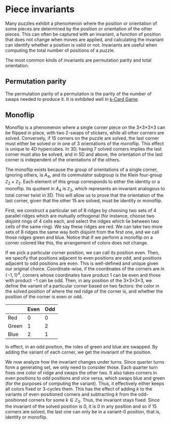 # Piece invariants

Many puzzles exhibit a phenomenon where the position or orientation of some pieces are determined by the position or orientation of the other pieces. This can often be captured with an invariant, a function of position that does not change when moves are applied, and calculating the invariant can identify whether a position is valid or not. Invariants are useful when computing the total number of positions of a puzzle.

The most common kinds of invariants are permutation parity and total orientation.

## Permutation parity

The permutation parity of a permutation is the parity of the number of swaps needed to produce it. It is exhibited well in [k-Card Game](https://masonhorne.github.io/k-Card-Game/).

## Monoflip

Monoflip is a phenomenon where a single corner piece on the 3×3×3×3 can be flipped in place, with two 2-swaps of stickers, while all other corners are solved. Conversely, if 15 corners on the puzzle are solved, the last corner must either be solved or in one of 3 orientations of the monoflip. This effect is unique to 4D hypercubes. In 3D, having 7 solved corners implies the last corner must also be solved, and in 5D and above, the orientation of the last corner is independent of the orientations of the others.

The monoflip exists because the group of orientations of a single corner, ignoring others, is $A_4$, and its commutator subgroup is the Klein four-group $\mathbb{Z}_2 \times \mathbb{Z}_2$. Each element of this group corresponds to either the identity or a monoflip. Its quotient in $A_4$ is $\mathbb{Z}_3$, which represents an invariant analogous to total corner twist in 3D. This will allow us to prove that the orientation of the last corner, given that the other 15 are solved, must be identity or monoflip.

First, we construct a particular set of 8 ridges by choosing two sets of 4 parallel ridges which are mutually orthogonal (for instance, choose two disjoint rings of 4 cells each, and select the ridges which lie between two cells of the same ring). We say these ridges are red. We can take two more sets of 8 ridges the same way both disjoint from the first one, and we call those ridges green and blue. Notice that if we perform a monoflip on a corner colored like this, the arrangement of colors does not change.

If we pick a particular corner position, we can call its position even. Then, we specify that positions adjacent to even positions are odd, and positions adjacent to odd positions are even. This is well-defined and unique given our original choice. Coordinate-wise, if the coordinates of the corners are in $\{-1,1\}^4$, corners whose coordinates have product $1$ can be even and those with product $-1$ can be odd. Then, in any position of the 3×3×3×3, we define the variant of a particular corner based on two factors: the color in the solved position of where the red ridge of the corner is, and whether the position of the corner is even or odd.

|       | Even | Odd |
| ----- | ---- | --- |
| Red   | 0    | 0   |
| Green | 1    | 2   |
| Blue  | 2    | 1   |

In effect, in an odd position, the roles of green and blue are swapped. By adding the variant of each corner, we get the invariant of the position.

We now analyze how the invariant changes under turns. Since quarter turns form a generating set, we only need to consider those. Each quarter turn fixes one color of ridge and swaps the other two. It also takes corners in even positions to odd positions and vice versa, which swaps blue and green (for the purposes of computing the variant). Thus, it effectively either keeps all colors fixed or 3-cycles them. This has the effect of adding $k$ to the variants of even-positioned corners and subtracting $k$ from the odd-positioned corners for some $k \in \mathbb{Z}_3$. Thus, the invariant stays fixed. Since the invariant of the solved position is $0$, it is $0$ in any position and so if 15 corners are solved, the last one can only be in a variant-$0$ position, that is, identity or monoflip.